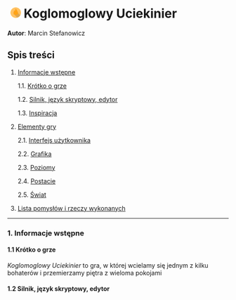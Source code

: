 # &nbsp;<img src="https://github.com/Matek0611/PF2_gry_projekt/blob/main/game/assets/img/ikona1.png" width="24" height="24" title="Logo gry"> Koglomoglowy Uciekinier

__Autor__: Marcin Stefanowicz

## Spis treści

1. [Informacje wstępne](#1informacje-wstepne)

    1.1. [Krótko o grze](#krotkogrz)

    1.2. [Silnik, język skryptowy, edytor](#sjezed)

    1.3. [Inspiracja](#inspir)

2. [Elementy gry](#elgry)

    2.1. [Interfejs użytkownika](#interfuz)
    
    2.2. [Grafika](#grafika)
    
    2.3. [Poziomy](#poziomy)
    
    2.4. [Postacie](#postacie)
    
    2.5. [Świat](#swiat)
    
3. [Lista pomysłów i rzeczy wykonanych](#listapomirzw)

----

### 1. Informacje wstępne

#### 1.1 Krótko o grze

_Koglomoglowy Uciekinier_ to gra, w której wcielamy się jednym z kilku bohaterów 
i przemierzamy piętra z wieloma pokojami

#### 1.2 Silnik, język skryptowy, edytor

